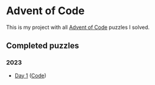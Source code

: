 # Advent of Code

This is my project with all [Advent of Code](https://adventofcode.com) puzzles I solved.

## Completed puzzles

### 2023

- [Day 1](https://adventofcode.com/2023/day/1) ([Code](https://github.com/FlorianLang06/advent-of-code/tree/main/2023/Day1))